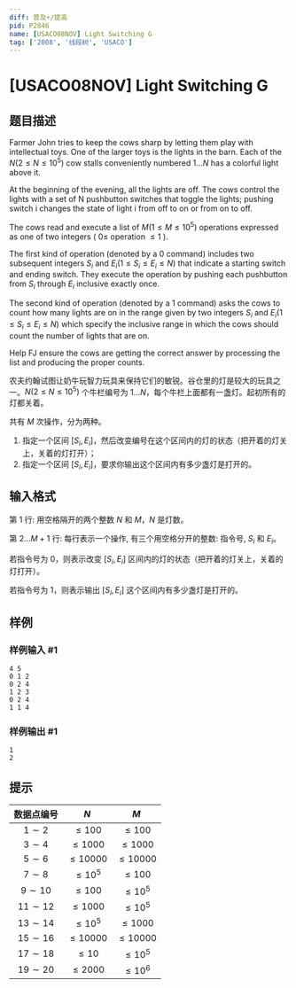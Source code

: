 ```yaml
---
diff: 普及+/提高
pid: P2846
name: [USACO08NOV] Light Switching G
tag: ['2008', '线段树', 'USACO']
---
```

# [USACO08NOV] Light Switching G
## 题目描述

Farmer John tries to keep the cows sharp by letting them play with intellectual toys. One of the larger toys is the lights in the barn. Each of the $N (2 \le N \le 10^5)$ cow stalls conveniently numbered $1\ldots N$ has a colorful light above it.

At the beginning of the evening, all the lights are off. The cows control the lights with a set of N pushbutton switches that toggle the lights; pushing switch i changes the state of light i from off to on or from on to off.

The cows read and execute a list of $M(1\le M \le 10^5)$ operations expressed as one of two integers ( $0 \le$ operation $\le 1$ ).

The first kind of operation (denoted by a $0$ command) includes two subsequent integers $S_i$ and $E_i (1 \le S_i \le E_i \le N)$ that indicate a starting switch and ending switch. They execute the operation by pushing each pushbutton from $S_i$ through $E_i$ inclusive exactly once.

The second kind of operation (denoted by a $1$ command) asks the cows to count how many lights are on in the range given by two integers $S_i$ and $E_i (1 \le S_i \le E_i \le N)$ which specify the inclusive range in which the cows should count the number of lights that are on.

Help FJ ensure the cows are getting the correct answer by processing the list and producing the proper counts.

农夫约翰试图让奶牛玩智力玩具来保持它们的敏锐。谷仓里的灯是较大的玩具之一。$N (2 \le N \le 10^5)$ 个牛栏编号为 $1 \ldots N$，每个牛栏上面都有一盏灯。起初所有的灯都关着。

共有 $M$ 次操作，分为两种。
1. 指定一个区间 $[S_i,E_i]$，然后改变编号在这个区间内的灯的状态（把开着的灯关上，关着的灯打开）；
2. 指定一个区间 $[S_i,E_i]$，要求你输出这个区间内有多少盏灯是打开的。






## 输入格式

第 $1$ 行: 用空格隔开的两个整数 $N$ 和 $M$，$N$ 是灯数。

第 $2\ldots M+1$ 行: 每行表示一个操作, 有三个用空格分开的整数: 指令号, $S_i$ 和 $E_i$。

若指令号为 $0$，则表示改变 $[S_i,E_i]$ 区间内的灯的状态（把开着的灯关上，关着的灯打开）。

若指令号为 $1$，则表示输出 $[S_i,E_i]$ 这个区间内有多少盏灯是打开的。
## 样例

### 样例输入 #1
```
4 5
0 1 2
0 2 4
1 2 3
0 2 4
1 1 4
```
### 样例输出 #1
```
1
2
```
## 提示

| 数据点编号 | $N$ | $M$ |
| :----------: | :----------: | :----------: |
| $1\sim 2$ | $\le 100$ | $\le 100$ |
| $3\sim 4$ | $\le 1000$ | $\le 1000$ |
| $5\sim 6$ | $\le 10000$ | $\le 10000$ |
| $7\sim 8$ | $\le 10^5$ | $\le 100$ |
| $9\sim 10$ | $\le 100$ | $\le 10^5$ |
| $11\sim 12$ | $\le 1000$ | $\le 10^5$ |
| $13\sim 14$ | $\le 10^5$ | $\le 1000$ |
| $15\sim 16$ | $\le 10000$ | $\le 10000$ |
| $17\sim 18$ | $\le 10$ | $\le 10^5$ |
| $19\sim 20$ | $\le 2000$ | $\le 10^6$ |

